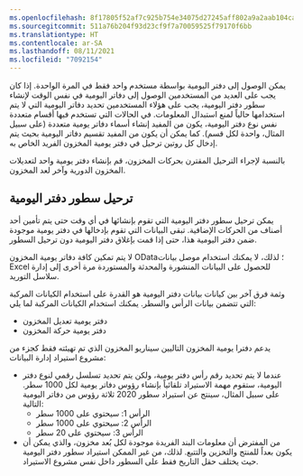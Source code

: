 ```yaml
---
ms.openlocfilehash: 8f17805f52af7c925b754e34075d27245aff802a9a2aab104ca9c6e6b7827d31
ms.sourcegitcommit: 511a76b204f93d23cf9f7a70059525f79170f6bb
ms.translationtype: HT
ms.contentlocale: ar-SA
ms.lasthandoff: 08/11/2021
ms.locfileid: "7092154"
---
```

يمكن الوصول إلى دفتر اليومية بواسطة مستخدم واحد فقط في المرة الواحدة. إذا كان يجب على العديد من المستخدمين الوصول إلى دفاتر اليومية في نفس الوقت لإنشاء سطور دفتر اليومية، يجب على هؤلاء المستخدمين تحديد دفاتر اليومية التي لا يتم استخدامها حالياً لمنع استبدال المعلومات. في الحالات التي تستخدم فيها أقسام متعددة نفس نوع دفتر اليومية، يكون من المفيد إنشاء أسماء دفاتر يومية متعددة (على سبيل المثال، واحدة لكل قسم). كما يمكن أن يكون من المفيد تقسيم دفاتر اليومية بحيث يتم إدخال كل روتين ترحيل في دفتر يومية المخزون الفريد الخاص به. 

بالنسبة لإجراء الترحيل المقترن بحركات المخزون، قم بإنشاء دفتر يومية واحد لتعديلات المخزون الدورية وآخر لعد المخزون.

## <a name="posting-journal-lines"></a>ترحيل سطور دفتر اليومية 

يمكن ترحيل سطور دفتر اليومية التي تقوم بإنشائها في أي وقت حتى يتم تأمين أحد أصناف من الحركات الإضافية. تبقى البيانات التي تقوم بإدخالها في دفتر يومية موجودة ضمن دفتر اليومية هذا، حتى إذا قمت بإغلاق دفتر اليومية دون ترحيل السطور.

لا يتم تمكين كافة دفاتر يومية المخزون OData؛ لذلك، لا يمكنك استخدام موصل بيانات Excel للحصول على البيانات المنشورة والمحدثة والمستوردة مرة أخرى إلى إدارة سلاسل التوريد.

وثمة فرق آخر بين كيانات بيانات دفتر اليومية هو القدرة على استخدام الكيانات المركبة التي تتضمن بيانات الرأس والسطر. يمكنك استخدام الكيانات المركبة لما يلي:

- دفتر يومية تعديل المخزون
- دفتر يومية حركة المخزون

يدعم دفترا يومية المخزون التاليين سيناريو المخزون الذي تم تهيئته فقط كجزء من مشروع استيراد إدارة البيانات:

- عندما لا يتم تحديد رقم رأس دفتر يومية، ولكن يتم تحديد تسلسل رقمي لنوع دفتر اليومية، ستقوم مهمة الاستيراد تلقائياً بإنشاء رؤوس دفاتر يومية لكل 1000 سطر. على سبيل المثال، سينتج عن استيراد سطور 2020 ثلاثة رؤوس من دفاتر اليومية التالية:
    - الرأس 1: سيحتوي على 1000 سطر
    - الرأس 2: سيحتوي على 1000 سطر
    - الرأس 3: سيحتوي على 20 سطر
- من المفترض أن معلومات البند الفريدة موجودة لكل بُعد مخزون، والذي يمكن أن يكون بعداً للمنتج والتخزين والتتبع. لذلك، من غير الممكن استيراد سطور دفتر اليومية حيث يختلف حقل التاريخ فقط على السطور داخل نفس مشروع الاستيراد.

